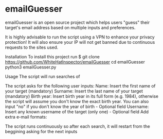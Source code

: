# emailGuesser
emailGuesser is an open source project which helps users "guess" their target's email address based on multiple inputs and preferences.

It is highly advisable to run the script using a VPN to enhance your privacy protection! It will also ensure your IP will not get banned due to continuous requests to the sites used.

Installation
To install this project run
$ git clone https://github.com/WhiteHatInspector/emailGuesser
cd emailGuesser
python3 emailGuesser.py

Usage
The script will run searches of 

The script asks for the following user inputs:
Name: Insert the first name of your target (mandatory)
Surname: Insert the last name of your target (mandatory)
Birth year: Insert birth year in its full form (e.g. 1984), otherwise the script will assume you don't know the exact birth year. You can also input "no" if you don't know the year of birth - Optional field
Username: Insert any known username of the target (only one) - Optional field
Add extra e-mail formats:

The script runs continuously so after each search, it will restart from the beggining asking for the next inputs
